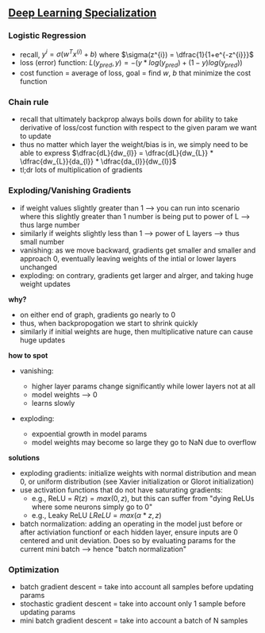 ## [Deep Learning Specialization](https://www.coursera.org/specializations/deep-learning)

### Logistic Regression
* recall, $y^{i} = \sigma (w^{T}x^{(i)} + b)$ where $\sigma(z^{i}) = \dfrac{1}{1+e^{-z^{i}}}$
* loss (error) function: $L(y_{pred}, y) = -(y*log(y_{pred}) + (1-y)log(y_{pred}))$
* cost function = average of loss, goal = find $w$, $b$ that minimize the cost function 

### Chain rule
* recall that ultimately backprop always boils down for ability to take derivative of loss/cost function with respect to the given param we want to update
* thus no matter which layer the weight/bias is in, we simply need to be able to express $\dfrac{dL}{dw_{l}} = \dfrac{dL}{dw_{L}} * \dfrac{dw_{L}}{da_{l}} * \dfrac{da_{l}}{dw_{l}}$
* tl;dr lots of multiplication of gradients
 
### Exploding/Vanishing Gradients
* if weight values slightly greater than 1 --> you can run into scenario where this slightly greater than 1 number is being put to power of L --> thus large number
* similarly if weights slightly less than 1 --> power of L layers --> thus small number
* vanishing: as we move backward, gradients get smaller and smaller and approach 0, eventually leaving weights of the intial or lower layers unchanged
* exploding: on contrary, gradients get larger and alrger, and taking huge weight updates

**why?**
* on either end of graph, gradients go nearly to 0
* thus, when backpropogation we start to shrink quickly
* similarly if initial weights are huge, then multiplicative nature can cause huge updates

**how to spot**
* vanishing: 
  * higher layer params change significantly while lower layers not at all
  * model weights --> 0
  * learns slowly

* exploding:
  * expoential growth in model params
  * model weights may become so large they go to NaN due to overflow

**solutions**
* exploding gradients: initialize weights with normal distribution and mean 0, or uniform distribution (see Xavier initialization or Glorot initialization)
* use activation functions that do not have saturating gradients:
  * e.g., ReLU = $R(z) = max(0,z)$, but this can suffer from "dying ReLUs where some neurons simply go to 0"
  * e.g., Leaky ReLU $LReLU = max(\alpha * z, z)$
* batch normalization: adding an operating in the model just before or after activiation functionf or each hidden layer, ensure inputs are 0 centered and unit deviation. Does so by evaluating params for the current mini batch --> hence "batch normalization"

### Optimization
* batch gradient descent = take into account all samples before updating params
* stochastic gradient descent = take into account only 1 sample before updating params
* mini batch gradient descent = take into account a batch of N samples
